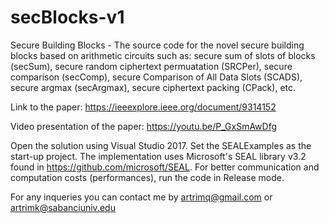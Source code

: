# secBlocks-v1
Secure Building Blocks -
The source code for the novel secure building blocks based on arithmetic circuits such as: secure sum of slots of blocks (secSum), secure random ciphertext permuatation (SRCPer),
secure comparison (secComp), secure Comparison of All Data Slots (SCADS), secure argmax (secArgmax), secure ciphertext packing (CPack), etc.   

Link to the paper:
https://ieeexplore.ieee.org/document/9314152

Video presentation of the paper:
https://youtu.be/P_GxSmAwDfg

Open the solution using Visual Studio 2017. Set the SEALExamples as the start-up project. The implementation uses Microsoft's SEAL library v3.2 found in https://github.com/microsoft/SEAL. For better communication and computation costs (performances), run the code in Release mode. 

For any inqueries you can contact me by artrimq@gmail.com or artrimk@sabanciuniv.edu
